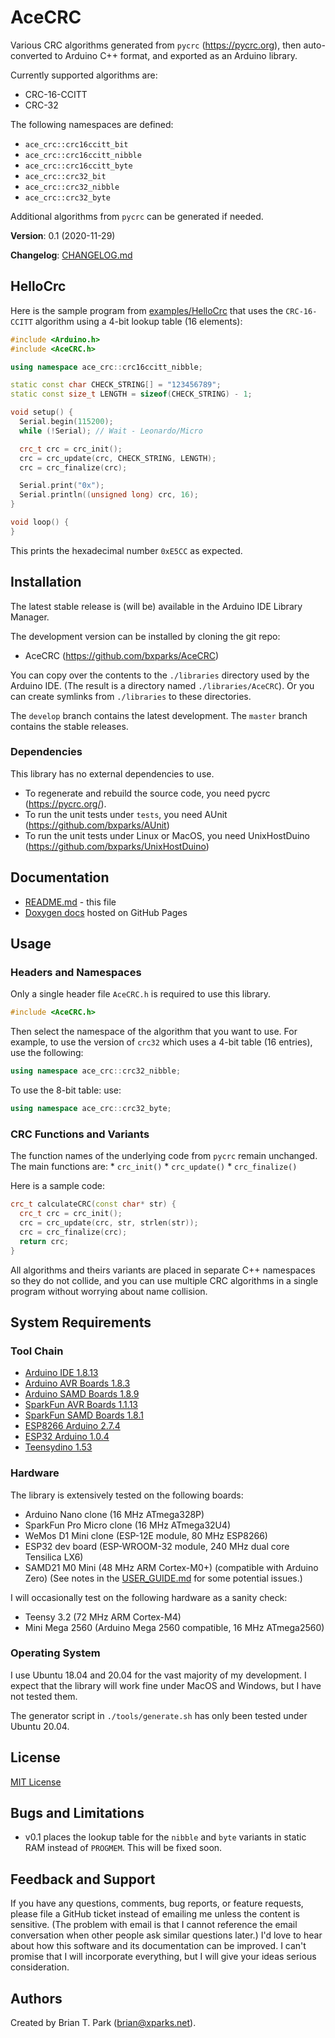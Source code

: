 # AceCRC

Various CRC algorithms generated from `pycrc` (https://pycrc.org), then
auto-converted to Arduino C++ format, and exported as an Arduino library.

Currently supported algorithms are:

* CRC-16-CCITT
* CRC-32

The following namespaces are defined:

* `ace_crc::crc16ccitt_bit`
* `ace_crc::crc16ccitt_nibble`
* `ace_crc::crc16ccitt_byte`
* `ace_crc::crc32_bit`
* `ace_crc::crc32_nibble`
* `ace_crc::crc32_byte`

Additional algorithms from `pycrc` can be generated if needed.

**Version**: 0.1 (2020-11-29)

**Changelog**: [CHANGELOG.md](CHANGELOG.md)

<a name="Installation"></a>
## HelloCrc

Here is the sample program from [examples/HelloCrc](examples/HelloCrc) that uses
the `CRC-16-CCITT` algorithm using a 4-bit lookup table (16 elements):

```C++
#include <Arduino.h>
#include <AceCRC.h>

using namespace ace_crc::crc16ccitt_nibble;

static const char CHECK_STRING[] = "123456789";
static const size_t LENGTH = sizeof(CHECK_STRING) - 1;

void setup() {
  Serial.begin(115200);
  while (!Serial); // Wait - Leonardo/Micro

  crc_t crc = crc_init();
  crc = crc_update(crc, CHECK_STRING, LENGTH);
  crc = crc_finalize(crc);

  Serial.print("0x");
  Serial.println((unsigned long) crc, 16);
}

void loop() {
}
```

This prints the hexadecimal number `0xE5CC` as expected.

<a name="Installation"></a>
## Installation

The latest stable release is (will be) available in the Arduino IDE Library
Manager.

The development version can be installed by cloning the git repo:

* AceCRC (https://github.com/bxparks/AceCRC)

You can copy over the contents to the `./libraries` directory used by the
Arduino IDE. (The result is a directory named `./libraries/AceCRC`). Or you can
create symlinks from `./libraries` to these directories.

The `develop` branch contains the latest development.
The `master` branch contains the stable releases.

<a name="Dependencies"></a>
### Dependencies

This library has no external dependencies to use.

* To regenerate and rebuild the source code, you need pycrc
  (https://pycrc.org/).
* To run the unit tests under `tests`, you need AUnit
  (https://github.com/bxparks/AUnit)
* To run the unit tests under Linux or MacOS, you need UnixHostDuino
  (https://github.com/bxparks/UnixHostDuino)

<a name="Documentation"></a>
## Documentation

* [README.md](README.md) - this file
* [Doxygen docs](https://bxparks.github.io/AceCRC/html) hosted on GitHub Pages

<a name="Usage"></a>
## Usage

<a name="Headers"></a>
### Headers and Namespaces

Only a single header file `AceCRC.h` is required to use this library.

```C++
#include <AceCRC.h>
```

Then select the namespace of the algorithm that you want to use. For example,
to use the version of `crc32` which uses a 4-bit table (16 entries), use the
following:

```C++
using namespace ace_crc::crc32_nibble;
```

To use the 8-bit table: use:

```C++
using namespace ace_crc::crc32_byte;
```

### CRC Functions and Variants

The function names of the underlying code from `pycrc` remain unchanged. The
main functions are:
    * `crc_init()`
    * `crc_update()`
    * `crc_finalize()`

Here is a sample code:

```C++
crc_t calculateCRC(const char* str) {
  crc_t crc = crc_init();
  crc = crc_update(crc, str, strlen(str));
  crc = crc_finalize(crc);
  return crc;
}
```

All algorithms and theirs variants are placed in separate C++ namespaces so they
do not collide, and you can use multiple CRC algorithms in a single program
without worrying about name collision.

<a name="SystemRequirements"></a>
## System Requirements

### Tool Chain

* [Arduino IDE 1.8.13](https://www.arduino.cc/en/Main/Software)
* [Arduino AVR Boards 1.8.3](https://github.com/arduino/ArduinoCore-avr)
* [Arduino SAMD Boards 1.8.9](https://github.com/arduino/ArduinoCore-samd)
* [SparkFun AVR Boards 1.1.13](https://github.com/sparkfun/Arduino_Boards)
* [SparkFun SAMD Boards 1.8.1](https://github.com/sparkfun/Arduino_Boards)
* [ESP8266 Arduino 2.7.4](https://github.com/esp8266/Arduino)
* [ESP32 Arduino 1.0.4](https://github.com/espressif/arduino-esp32)
* [Teensydino 1.53](https://www.pjrc.com/teensy/td_download.html)

### Hardware

The library is extensively tested on the following boards:

* Arduino Nano clone (16 MHz ATmega328P)
* SparkFun Pro Micro clone (16 MHz ATmega32U4)
* WeMos D1 Mini clone (ESP-12E module, 80 MHz ESP8266)
* ESP32 dev board (ESP-WROOM-32 module, 240 MHz dual core Tensilica LX6)
* SAMD21 M0 Mini (48 MHz ARM Cortex-M0+) (compatible with Arduino Zero) (See
  notes in the [USER_GUIDE.md](USER_GUIDE.md) for some potential issues.)

I will occasionally test on the following hardware as a sanity check:

* Teensy 3.2 (72 MHz ARM Cortex-M4)
* Mini Mega 2560 (Arduino Mega 2560 compatible, 16 MHz ATmega2560)

### Operating System

I use Ubuntu 18.04 and 20.04 for the vast majority of my development. I expect
that the library will work fine under MacOS and Windows, but I have not tested
them.

The generator script in `./tools/generate.sh` has only been tested under Ubuntu
20.04.

<a name="License"></a>
## License

[MIT License](https://opensource.org/licenses/MIT)

<a name="Bugs"></a>
## Bugs and Limitations

* v0.1 places the lookup table for the `nibble` and `byte` variants in static
  RAM instead of `PROGMEM`. This will be fixed soon.

<a name="Feedback"></a>
## Feedback and Support

If you have any questions, comments, bug reports, or feature requests, please
file a GitHub ticket instead of emailing me unless the content is sensitive.
(The problem with email is that I cannot reference the email conversation when
other people ask similar questions later.) I'd love to hear about how this
software and its documentation can be improved. I can't promise that I will
incorporate everything, but I will give your ideas serious consideration.

<a name="Authors"></a>
## Authors

Created by Brian T. Park (brian@xparks.net).
